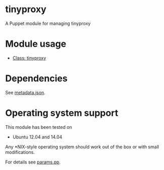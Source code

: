 # tinyproxy

A Puppet module for managing tinyproxy

# Module usage

* [Class: tinyproxy](manifests/init.pp)

# Dependencies

See [metadata.json](metadata.json).

# Operating system support

This module has been tested on

* Ubuntu 12.04 and 14.04

Any *NIX-style operating system should work out of the box or with small 
modifications.

For details see [params.pp](manifests/params.pp).
